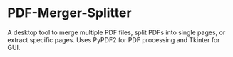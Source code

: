 # PDF-Merger-Splitter
A desktop tool to merge multiple PDF files, split PDFs into single pages, or extract specific pages. Uses PyPDF2 for PDF processing and Tkinter for GUI.
